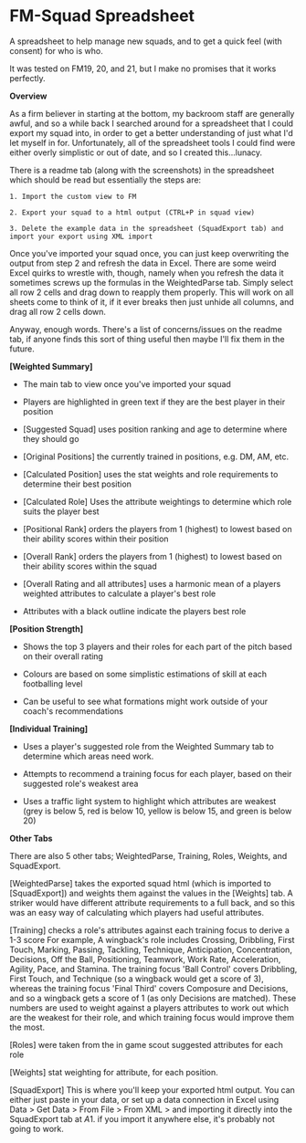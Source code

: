 # FM-Squad Spreadsheet
A spreadsheet to help manage new squads, and to get a quick feel (with consent) for who is who.

It was tested on FM19, 20, and 21, but I make no promises that it works perfectly.


**Overview**

As a firm believer in starting at the bottom, my backroom staff are generally awful, and so a while back I searched around for a spreadsheet that I could export my squad into, in order to get a better understanding of just what I'd let myself in for.  Unfortunately, all of the spreadsheet tools I could find were either overly simplistic or out of date, and so I created this...lunacy.


There is a readme tab (along with the screenshots) in the spreadsheet which should be read but essentially the steps are:

    1. Import the custom view to FM

    2. Export your squad to a html output (CTRL+P in squad view)

    3. Delete the example data in the spreadsheet (SquadExport tab) and import your export using XML import
    
Once you've imported your squad once, you can just keep overwriting the output from step 2 and refresh the data in Excel. There are some weird Excel quirks to wrestle with, though, namely when you refresh the data it sometimes screws up the formulas in the WeightedParse tab. Simply select all row 2 cells and drag down to reapply them properly.  This will work on all sheets come to think of it, if it ever breaks then just unhide all columns, and drag all row 2 cells down.

Anyway, enough words. There's a list of concerns/issues on the readme tab, if anyone finds this sort of thing useful then maybe I'll fix them in the future.



**[Weighted Summary]**

- The main tab to view once you've imported your squad

- Players are highlighted in green text if they are the best player in their position

- [Suggested Squad] uses position ranking and age to determine where they should go

- [Original Positions] the currently trained in positions, e.g. DM, AM, etc.

- [Calculated Position] uses the stat weights and role requirements to determine their best position

- [Calculated Role] Uses the attribute weightings to determine which role suits the player best

- [Positional Rank] orders the players from 1 (highest) to lowest based on their ability scores within their position

- [Overall Rank] orders the players from 1 (highest) to lowest based on their ability scores within the squad

- [Overall Rating and all attributes] uses a harmonic mean of a players weighted attributes to calculate a player's best role

- Attributes with a black outline indicate the players best role


**[Position Strength]**

- Shows the top 3 players and their roles for each part of the pitch based on their overall rating

- Colours are based on some simplistic estimations of skill at each footballing level

- Can be useful to see what formations might work outside of your coach's recommendations


**[Individual Training]**

- Uses a player's suggested role from the Weighted Summary tab to determine which areas need work.

- Attempts to recommend a training focus for each player, based on their suggested role's weakest area

- Uses a traffic light system to highlight which attributes are weakest (grey is below 5, red is below 10, yellow is below 15, and green is below 20)

**Other Tabs**

There are also 5 other tabs; WeightedParse, Training, Roles, Weights, and SquadExport.

[WeightedParse] takes the exported squad html (which is imported to [SquadExport]) and weights them against the values in the [Weights] tab.  A striker would have different attribute requirements to a full back, and so this was an easy way of calculating which players had useful attributes.

[Training] checks a role's attributes against each training focus to derive a 1-3 score
For example, A wingback's role includes Crossing, Dribbling, First Touch, Marking, Passing, Tackling, Technique, Anticipation, Concentration, Decisions, Off the Ball, Positioning, Teamwork, Work Rate, Acceleration, Agility, Pace, and Stamina.  The training focus 'Ball Control' covers Dribbling, First Touch, and Technique (so a wingback would get a score of 3), whereas the training focus 'Final Third' covers Composure and Decisions, and so a wingback gets a score of 1 (as only Decisions are matched).  These numbers are used to weight against a players attributes to work out which are the weakest for their role, and which training focus would improve them the most.

[Roles] were taken from the in game scout suggested attributes for each role

[Weights] stat weighting for attribute, for each position.

[SquadExport] This is where you'll keep your exported html output.  You can either just paste in your data, or set up a data connection in Excel using Data > Get Data > From File > From XML > and importing it directly into the SquadExport tab at $A$1.  if you import it anywhere else, it's probably not going to work.

